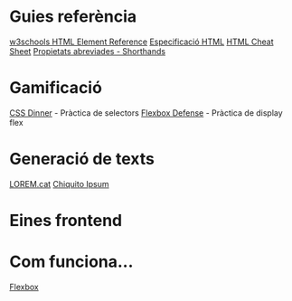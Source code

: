 # Guies referència
[w3schools HTML Element Reference](https://www.w3schools.com/tags/default.asp)
[Especificació HTML](https://html.spec.whatwg.org/#toc-dom)
[HTML Cheat Sheet](https://htmlcheatsheet.com/)
[Propietats abreviades - Shorthands](https://developer.mozilla.org/es/docs/Web/CSS/Shorthand_properties)

# Gamificació
[CSS Dinner](https://flukeout.github.io/) - Pràctica de selectors
[Flexbox Defense](http://www.flexboxdefense.com/) - Pràctica de display flex

# Generació de texts
[LOREM.cat](https://www.lorem.cat/)
[Chiquito Ipsum](https://www.chiquitoipsum.com/)

# Eines frontend

# Com funciona...
[Flexbox](https://bennettfeely.com/flexplorer/)
